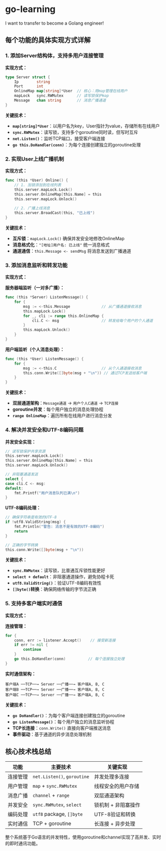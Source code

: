 # go-learning
I want to transfer to become a Golang engineer!

## 每个功能的具体实现方式详解

### 1. 添加Server结构体，支持多用户连接管理

**实现方式：**
```go
type Server struct {
    Ip        string
    Port      int
    OnlineMap map[string]*User  // 核心：用map管理在线用户
    mapLock   sync.RWMutex      // 读写锁保护map
    Message   chan string       // 消息广播通道
}
```

**关键技术：**
- **`map[string]*User`**：以用户名为key，User指针为value，存储所有在线用户
- **`sync.RWMutex`**：读写锁，支持多个goroutine同时读，但写时互斥
- **`net.Listen()`**：监听TCP端口，接受客户端连接
- **`go this.DoHandler(conn)`**：为每个连接创建独立的goroutine处理

### 2. 实现User上线广播机制

**实现方式：**
```go
func (this *User) Online() {
    // 1. 加锁添加到在线列表
    this.server.mapLock.Lock()
    this.server.OnlineMap[this.Name] = this
    this.server.mapLock.Unlock()
    
    // 2. 广播上线消息
    this.server.BroadCast(this, "已上线")
}
```

**关键技术：**
- **互斥锁**：`mapLock.Lock()` 确保并发安全地修改OnlineMap
- **消息格式化**：`"[地址]用户名: 已上线"` 统一消息格式
- **通道通信**：`this.Message <- sendMsg` 将消息发送到广播通道

### 3. 添加消息监听和转发功能

**实现方式：**

**服务器端监听（一对多广播）：**
```go
func (this *Server) ListenMessage() {
    for {
        msg := <-this.Message              // 从广播通道接收消息
        this.mapLock.Lock()
        for _, cli := range this.OnlineMap {
            cli.C <- msg                   // 转发给每个用户的个人通道
        }
        this.mapLock.Unlock()
    }
}
```

**用户端监听（个人消息处理）：**
```go
func (this *User) ListenMessage() {
    for {
        msg := <-this.C                    // 从个人通道接收消息
        this.conn.Write([]byte(msg + "\n")) // 通过TCP发送给客户端
    }
}
```

**关键技术：**
- **双层通道架构**：`Message通道` → `用户个人C通道` → `TCP连接`
- **goroutine并发**：每个用户独立的消息处理协程
- **`range OnlineMap`**：遍历所有在线用户进行消息分发

### 4. 解决并发安全和UTF-8编码问题

**并发安全实现：**
```go
// 读写锁保护共享资源
this.server.mapLock.Lock()
this.server.OnlineMap[this.Name] = this
this.server.mapLock.Unlock()

// 非阻塞通道发送
select {
case cli.C <- msg:
default:
    fmt.Printf("用户消息队列已满\n")
}
```

**UTF-8编码处理：**
```go
// 确保字符串是有效的UTF-8
if !utf8.ValidString(msg) {
    fmt.Println("警告: 消息不是有效的UTF-8编码")
    return
}

// 正确的字节转换
this.conn.Write([]byte(msg + "\n"))
```

**关键技术：**
- **`sync.RWMutex`**：读写锁，比普通互斥锁性能更好
- **`select + default`**：非阻塞通道操作，避免协程卡死
- **`utf8.ValidString()`**：验证UTF-8编码有效性
- **`[]byte()`转换**：确保网络传输的字节流正确

### 5. 支持多客户端实时通信

**实现方式：**

**连接管理：**
```go
for {
    conn, err := listener.Accept()    // 接受新连接
    if err != nil {
        continue
    }
    go this.DoHandler(conn)          // 每个连接独立处理
}
```

**实时通信架构：**
```
客户端A ──TCP──→ Server ──广播──→ 客户端A, B, C
客户端B ──TCP──→ Server ──广播──→ 客户端A, B, C  
客户端C ──TCP──→ Server ──广播──→ 客户端A, B, C
```

**关键技术：**
- **`go DoHandler()`**：为每个客户端连接创建独立的goroutine
- **`go ListenMessage()`**：每个用户独立的消息监听协程
- **TCP长连接**：`conn.Write()` 直接向客户端推送消息
- **事件驱动**：基于通道的异步消息处理机制

## 核心技术栈总结

| 功能 | 主要技术 | 关键实现 |
|------|----------|----------|
| 连接管理 | `net.Listen()`, `goroutine` | 并发处理多连接 |
| 用户管理 | `map` + `sync.RWMutex` | 线程安全的用户存储 |
| 消息广播 | `channel` + `range` | 双层通道架构 |
| 并发安全 | `sync.RWMutex`, `select` | 锁机制 + 非阻塞操作 |
| 编码处理 | `utf8` package, `[]byte` | UTF-8验证和转换 |
| 实时通信 | TCP + goroutine | 长连接 + 异步处理 |

整个系统基于Go语言的并发特性，使用goroutine和channel实现了高并发、实时的即时通讯功能。
